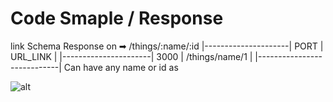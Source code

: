 # Code Smaple / Response

link Schema
Response on
➡
/things/:name/:id
|---------------------|
PORT | URL_LINK |
|----------------------|
3000 | /things/name/1 |
|----------------------------|
Can have any name or id as

![alt](./day1%20sample%20.png)

